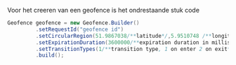 
Voor het creeren van een geofence is het ondrestaande stuk code 
```Java
Geofence geofence = new Geofence.Builder()
         .setRequestId("geofence id")
         .setCircularRegion(51.9867038/**latitude*/,5.9510748 /**longitude*/, 100 /**radius*/)
         .setExpirationDuration(3600000/**expiration duration in milliseconds*/)
         .setTransitionTypes(1/**transition type, 1 on enter 2 on exit*/)
         .build();
```